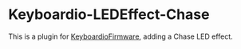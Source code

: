 # Keyboardio-LEDEffect-Chase

This is a plugin for [KeyboardioFirmware][fw], adding a Chase LED effect.

 [fw]: https://github.com/keyboardio/KeyboardioFirmware
